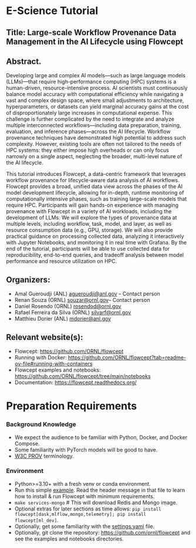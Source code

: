 # E-Science Tutorial

## Title: Large-scale Workflow Provenance Data Management in the AI Lifecycle using Flowcept

## Abstract. 

Developing large and complex AI models—such as large language models (LLMs)—that require high-performance computing (HPC) systems is a human-driven, resource-intensive process. AI scientists must continuously balance model accuracy with computational efficiency while navigating a vast and complex design space, where small adjustments to architecture, hyperparameters, or datasets can yield marginal accuracy gains at the cost of disproportionately large increases in computational expense. This challenge is further complicated by the need to integrate and analyze multiple interconnected workflows—including data preparation, training, evaluation, and inference phases—across the AI lifecycle. Workflow provenance techniques have demonstrated high potential to address such complexity. However, existing tools are often not tailored to the needs of HPC systems: they either impose high overheads or can only focus narrowly on a single aspect, neglecting the broader, multi-level nature of the AI lifecycle.

This tutorial introduces Flowcept, a data-centric framework that leverages workflow provenance for lifecycle-aware data analysis of AI workflows. Flowcept provides a broad, unified data view across the phases of the AI model development lifecycle, allowing for in-depth, runtime monitoring of computationally intensive phases, such as training large-scale models that require HPC. Participants will gain hands-on experience with managing provenance with Flowcept in a variety of AI workloads, including the development of LLMs. We will explore the types of provenance data at multiple levels, including workflow, task, model, and layer, as well as resource consumption data (e.g., GPU, storage). We will also provide practical guidance on processing collected data, analyzing it interactively with Jupyter Notebooks, and monitoring it in real time with Grafana. By the end of the tutorial, participants will be able to use collected data for reproducibility, end-to-end queries, and tradeoff analysis between model performance and resource utilization on HPC.

## Organizers:
- Amal Gueroudji (ANL) agueroudji@anl.gov – Contact person
- Renan Souza (ORNL) souzar@ornl.gov– Contact person
- Daniel Rosendo (ORNL) rosendod@ornl.gov
- Rafael Ferreira da Silva (ORNL) silvarf@ornl.gov
- Matthieu Dorier (ANL) mdorier@anl.gov

## Relevant website(s):
- Flowcept: https://github.com/ORNL/flowcept
- Running with Docker: https://github.com/ORNL/flowcept?tab=readme-ov-file#running-with-containers 
- Flowcept examples and notebooks: https://github.com/ORNL/flowcept/tree/main/notebooks
- Documentation: https://flowcept.readthedocs.org/

# Preparation Requirements

### Background Knowledge

- We expect the audience to be familiar with Python, Docker, and Docker Compose.
- Some familiarity with PyTorch models will be good to have.
- [W3C PROV](https://www.w3.org/TR/prov-overview/) terminology.

### Environment

- Python>=3.10+ with a fresh venv or conda environment. 
- Run this simple [example](https://github.com/ORNL/flowcept/blob/main/examples/start_here.py). Read the header message in that file to learn how to install & run Flowcept with minimum requirements.
- `make services-mongo` # This will download Redis and Mongo image.
- Optional extras for later sections as time allows: `pip install flowcept[dask,mlflow,mongo,telemetry]; pip install flowcept[ml_dev]`. 
- Optionally, get some familiarity with the [settings.yaml](https://github.com/ORNL/flowcept/blob/main/resources/sample_settings.yaml) file.
- Optionally, git clone the repository: https://github.com/ornl/flowcept and see the examples and notebooks directories.
